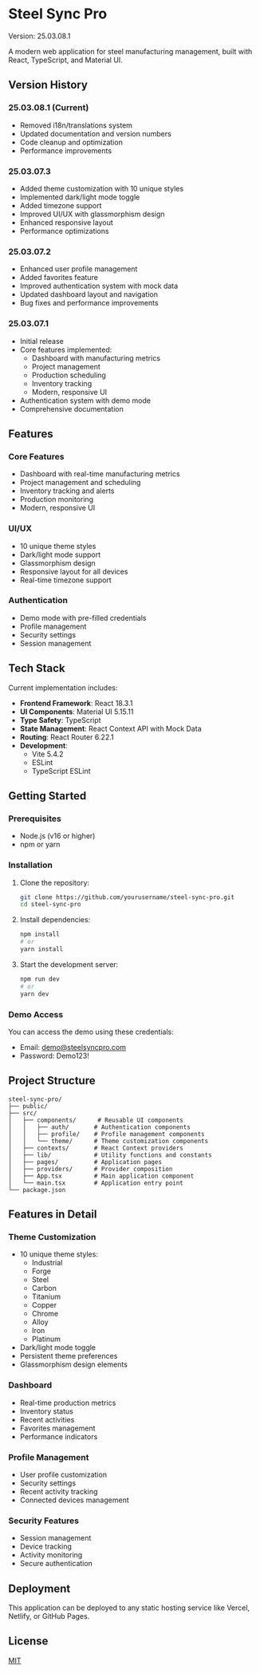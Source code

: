 # Steel Sync Pro

Version: 25.03.08.1

A modern web application for steel manufacturing management, built with React, TypeScript, and Material UI.

## Version History

### 25.03.08.1 (Current)
- Removed i18n/translations system
- Updated documentation and version numbers
- Code cleanup and optimization
- Performance improvements

### 25.03.07.3
- Added theme customization with 10 unique styles
- Implemented dark/light mode toggle
- Added timezone support
- Improved UI/UX with glassmorphism design
- Enhanced responsive layout
- Performance optimizations

### 25.03.07.2
- Enhanced user profile management
- Added favorites feature
- Improved authentication system with mock data
- Updated dashboard layout and navigation
- Bug fixes and performance improvements

### 25.03.07.1
- Initial release
- Core features implemented:
  - Dashboard with manufacturing metrics
  - Project management
  - Production scheduling
  - Inventory tracking
  - Modern, responsive UI
- Authentication system with demo mode
- Comprehensive documentation

## Features

### Core Features
- Dashboard with real-time manufacturing metrics
- Project management and scheduling
- Inventory tracking and alerts
- Production monitoring
- Modern, responsive UI

### UI/UX
- 10 unique theme styles
- Dark/light mode support
- Glassmorphism design
- Responsive layout for all devices
- Real-time timezone support

### Authentication
- Demo mode with pre-filled credentials
- Profile management
- Security settings
- Session management

## Tech Stack

Current implementation includes:

- **Frontend Framework**: React 18.3.1
- **UI Components**: Material UI 5.15.11
- **Type Safety**: TypeScript
- **State Management**: React Context API with Mock Data
- **Routing**: React Router 6.22.1
- **Development**: 
  - Vite 5.4.2
  - ESLint
  - TypeScript ESLint

## Getting Started

### Prerequisites

- Node.js (v16 or higher)
- npm or yarn

### Installation

1. Clone the repository:
   ```bash
   git clone https://github.com/yourusername/steel-sync-pro.git
   cd steel-sync-pro
   ```

2. Install dependencies:
   ```bash
   npm install
   # or
   yarn install
   ```

3. Start the development server:
   ```bash
   npm run dev
   # or
   yarn dev
   ```

### Demo Access

You can access the demo using these credentials:
- Email: demo@steelsyncpro.com
- Password: Demo123!

## Project Structure

```
steel-sync-pro/
├── public/
├── src/
│   ├── components/      # Reusable UI components
│   │   ├── auth/       # Authentication components
│   │   ├── profile/    # Profile management components
│   │   └── theme/      # Theme customization components
│   ├── contexts/       # React Context providers
│   ├── lib/            # Utility functions and constants
│   ├── pages/          # Application pages
│   ├── providers/      # Provider composition
│   ├── App.tsx         # Main application component
│   └── main.tsx        # Application entry point
└── package.json
```

## Features in Detail

### Theme Customization
- 10 unique theme styles:
  - Industrial
  - Forge
  - Steel
  - Carbon
  - Titanium
  - Copper
  - Chrome
  - Alloy
  - Iron
  - Platinum
- Dark/light mode toggle
- Persistent theme preferences
- Glassmorphism design elements

### Dashboard
- Real-time production metrics
- Inventory status
- Recent activities
- Favorites management
- Performance indicators

### Profile Management
- User profile customization
- Security settings
- Recent activity tracking
- Connected devices management

### Security Features
- Session management
- Device tracking
- Activity monitoring
- Secure authentication

## Deployment

This application can be deployed to any static hosting service like Vercel, Netlify, or GitHub Pages.

## License

[MIT](LICENSE)